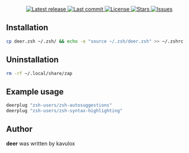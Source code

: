 <div align="center">

<p>
    <a href="https://github.com/ArtixLabs/deer/releases/latest">
      <img alt="Latest release" src="https://img.shields.io/github/v/release/ArtixLabs/deer?style=for-the-badge&logo=starship&color=C9CBFF&logoColor=D9E0EE&labelColor=302D41" />
    </a>
    <a href="https://github.com/ArtixLabs/deer/pulse">
      <img alt="Last commit" src="https://img.shields.io/github/last-commit/ArtixLabs/deer?style=for-the-badge&logo=starship&color=8bd5ca&logoColor=D9E0EE&labelColor=302D41"/>
    </a>
    <a href="https://github.com/ArtixLabs/deer/blob/master/LICENSE">
      <img alt="License" src="https://img.shields.io/github/license/ArtixLabs/deer?style=for-the-badge&logo=starship&color=ee999f&logoColor=D9E0EE&labelColor=302D41" />
    </a>
    <a href="https://github.com/ArtixLabs/deer/stargazers">
      <img alt="Stars" src="https://img.shields.io/github/stars/ArtixLabs/deer?style=for-the-badge&logo=starship&color=c69ff5&logoColor=D9E0EE&labelColor=302D41" />
    </a>
    <a href="https://github.com/ArtixLabs/deer/issues">
      <img alt="Issues" src="https://img.shields.io/github/issues/ArtixLabs/deer?style=for-the-badge&logo=bilibili&color=F5E0DC&logoColor=D9E0EE&labelColor=302D41" />
    </a>
</div>

## Installation

```sh
cp deer.zsh ~/.zsh/ && echo -e "source ~/.zsh/deer.zsh" >> ~/.zshrc
```

## Uninstallation

```sh
rm -rf ~/.local/share/zap
```

## Example usage

```sh
deerplug "zsh-users/zsh-autosuggestions"
deerplug "zsh-users/zsh-syntax-highlighting"
```
## Author

**deer** was written by kavulox
